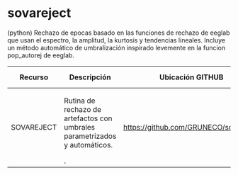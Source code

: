 # sovareject

(python) Rechazo de epocas basado en las funciones de rechazo de eeglab que usan el espectro, la amplitud, la kurtosis y tendencias lineales. Incluye un método automático de umbralización inspirado levemente en la funcion pop_autorej de eeglab.

|Recurso|Descripción|Ubicación GITHUB|Método de uso|
|--------|--------|--------|--------|
|SOVAREJECT|<p>Rutina de rechazo de artefactos con umbrales parametrizados y automáticos. </p>.|https://github.com/GRUNECO/sovareject ||